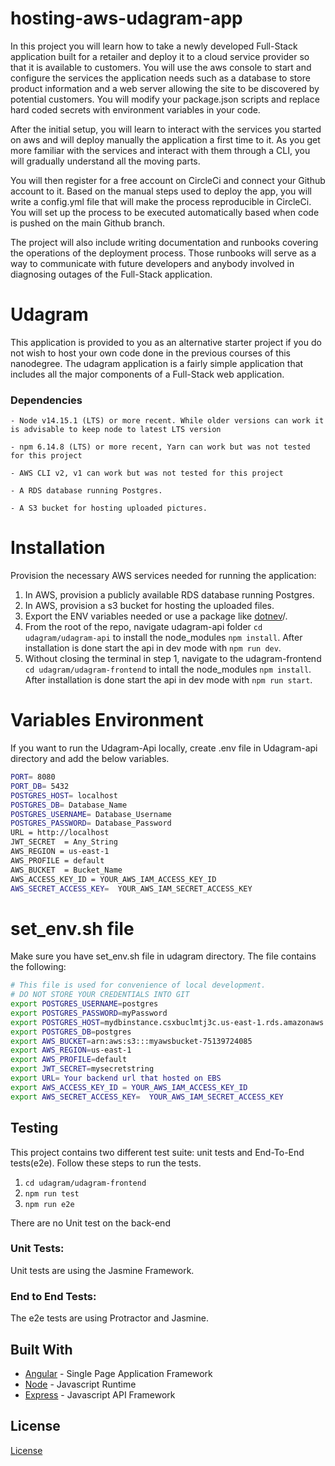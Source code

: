 # hosting-aws-udagram-app 

In this project you will learn how to take a newly developed Full-Stack application built for a retailer and deploy it to a cloud service provider so that it is available to customers. You will use the aws console to start and configure the services the application needs such as a database to store product information and a web server allowing the site to be discovered by potential customers. You will modify your package.json scripts and replace hard coded secrets with environment variables in your code.

After the initial setup, you will learn to interact with the services you started on aws and will deploy manually the application a first time to it. As you get more familiar with the services and interact with them through a CLI, you will gradually understand all the moving parts.

You will then register for a free account on CircleCi and connect your Github account to it. Based on the manual steps used to deploy the app, you will write a config.yml file that will make the process reproducible in CircleCi. You will set up the process to be executed automatically based when code is pushed on the main Github branch.

The project will also include writing documentation and runbooks covering the operations of the deployment process. Those runbooks will serve as a way to communicate with future developers and anybody involved in diagnosing outages of the Full-Stack application.

# Udagram

This application is provided to you as an alternative starter project if you do not wish to host your own code done in the previous courses of this nanodegree. The udagram application is a fairly simple application that includes all the major components of a Full-Stack web application.



### Dependencies

```
- Node v14.15.1 (LTS) or more recent. While older versions can work it is advisable to keep node to latest LTS version

- npm 6.14.8 (LTS) or more recent, Yarn can work but was not tested for this project

- AWS CLI v2, v1 can work but was not tested for this project

- A RDS database running Postgres.

- A S3 bucket for hosting uploaded pictures.

```

# Installation

Provision the necessary AWS services needed for running the application:

1. In AWS, provision a publicly available RDS database running Postgres. <Place holder for link to classroom article>
1. In AWS, provision a s3 bucket for hosting the uploaded files. <Place holder for tlink to classroom article>
1. Export the ENV variables needed or use a package like [dotnev](https://www.npmjs.com/package/dotenv)/.
1. From the root of the repo, navigate udagram-api folder `cd udagram/udagram-api` to install the node_modules `npm install`. After installation is done start the api in dev mode with `npm run dev`.
1. Without closing the terminal in step 1, navigate to the udagram-frontend `cd udagram/udagram-frontend` to intall the node_modules `npm install`. After installation is done start the api in dev mode with `npm run start`.

# Variables Environment 

If you want to run the Udagram-Api locally, create .env file in Udagram-api directory and add the below variables.

```bash
PORT= 8080
PORT_DB= 5432
POSTGRES_HOST= localhost
POSTGRES_DB= Database_Name
POSTGRES_USERNAME= Database_Username
POSTGRES_PASSWORD= Database_Password
URL = http://localhost
JWT_SECRET  = Any_String
AWS_REGION = us-east-1
AWS_PROFILE = default
AWS_BUCKET  = Bucket_Name
AWS_ACCESS_KEY_ID = YOUR_AWS_IAM_ACCESS_KEY_ID
AWS_SECRET_ACCESS_KEY=  YOUR_AWS_IAM_SECRET_ACCESS_KEY
```
  
# set_env.sh file
Make sure you have set_env.sh file in udagram directory.
The file contains the following:

```bash
# This file is used for convenience of local development.
# DO NOT STORE YOUR CREDENTIALS INTO GIT
export POSTGRES_USERNAME=postgres
export POSTGRES_PASSWORD=myPassword
export POSTGRES_HOST=mydbinstance.csxbuclmtj3c.us-east-1.rds.amazonaws.com
export POSTGRES_DB=postgres
export AWS_BUCKET=arn:aws:s3:::myawsbucket-75139724085
export AWS_REGION=us-east-1
export AWS_PROFILE=default
export JWT_SECRET=mysecretstring
export URL= Your backend url that hosted on EBS
export AWS_ACCESS_KEY_ID = YOUR_AWS_IAM_ACCESS_KEY_ID
export AWS_SECRET_ACCESS_KEY=  YOUR_AWS_IAM_SECRET_ACCESS_KEY
```

## Testing

This project contains two different test suite: unit tests and End-To-End tests(e2e). Follow these steps to run the tests.

1. `cd udagram/udagram-frontend`
1. `npm run test`
1. `npm run e2e`

There are no Unit test on the back-end

### Unit Tests:

Unit tests are using the Jasmine Framework.

### End to End Tests:

The e2e tests are using Protractor and Jasmine.

## Built With

- [Angular](https://angular.io/) - Single Page Application Framework
- [Node](https://nodejs.org) - Javascript Runtime
- [Express](https://expressjs.com/) - Javascript API Framework

## License

[License](LICENSE.txt)
